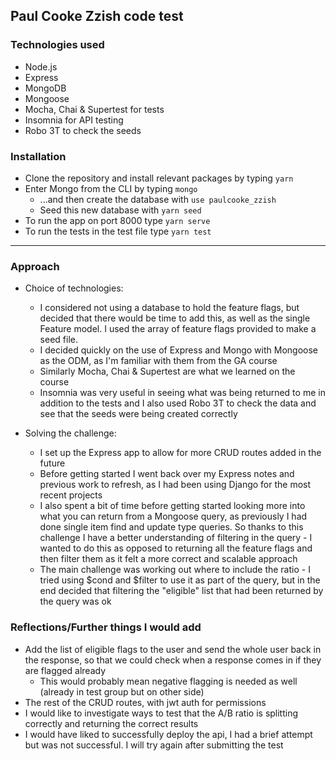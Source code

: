 ## Paul Cooke Zzish code test

### Technologies used
* Node.js
* Express
* MongoDB
* Mongoose
* Mocha, Chai & Supertest for tests
* Insomnia for API testing
* Robo 3T to check the seeds

### Installation
* Clone the repository and install relevant packages by typing ```yarn```
* Enter Mongo from the CLI by typing ```mongo``` 
	* ...and then create the database with ```use paulcooke_zzish```
	* Seed this new database with ```yarn seed```
* To run the app on port 8000 type ```yarn serve```
* To run the tests in the test file type ```yarn test```

---

### Approach

* Choice of technologies:
	* I considered not using a database to hold the feature flags, but decided that there would be time to add this, as well as the single Feature model. I used the array of feature flags provided to make a seed file.
	* I decided quickly on the use of Express and Mongo with Mongoose as the ODM, as I'm familiar with them from the GA course
	* Similarly Mocha, Chai & Supertest are what we learned on the course
	* Insomnia was very useful in seeing what was being returned to me in addition to the tests and I also used Robo 3T to check the data and see that the seeds were being created correctly

* Solving the challenge:
	* I set up the Express app to allow for more CRUD routes added in the future
	* Before getting started I went back over my Express notes and previous work to refresh, as I had been using Django for the most recent projects
	* I also spent a bit of time before getting started looking more into what you can return from a Mongoose query, as previously I had done single item find and update type queries. So thanks to this challenge I have a better understanding of filtering in the query - I wanted to do this as opposed to returning all the feature flags and then filter them as it felt a more correct and scalable approach 
	* The main challenge was working out where to include the ratio - I tried using $cond and $filter to use it as part of the query, but in the end decided that filtering the "eligible" list that had been returned by the query was ok

### Reflections/Further things I would add
* Add the list of eligible flags to the user and send the whole user back in the response, so that we could check when a response comes in if they are flagged already
	* This would probably mean negative flagging is needed as well (already in test group but on other side)
* The rest of the CRUD routes, with jwt auth for permissions
* I would like to investigate ways to test that the A/B ratio is splitting correctly and returning the correct results
* I would have liked to successfully deploy the api, I had a brief attempt but was not successful. I will try again after submitting the test